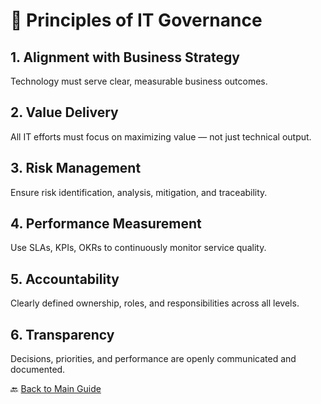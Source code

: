 # 🧭 Principles of IT Governance

## 1. Alignment with Business Strategy
Technology must serve clear, measurable business outcomes.

## 2. Value Delivery
All IT efforts must focus on maximizing value — not just technical output.

## 3. Risk Management
Ensure risk identification, analysis, mitigation, and traceability.

## 4. Performance Measurement
Use SLAs, KPIs, OKRs to continuously monitor service quality.

## 5. Accountability
Clearly defined ownership, roles, and responsibilities across all levels.

## 6. Transparency
Decisions, priorities, and performance are openly communicated and documented.

🔙 [Back to Main Guide](./README.md)
